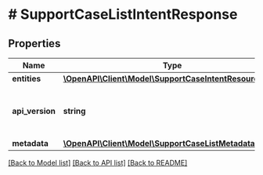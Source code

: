 # # SupportCaseListIntentResponse

## Properties

Name | Type | Description | Notes
------------ | ------------- | ------------- | -------------
**entities** | [**\OpenAPI\Client\Model\SupportCaseIntentResource[]**](SupportCaseIntentResource.md) |  | [optional]
**api_version** | **string** | API Version of the Nutanix v3 API framework. | [default to '3.1.0']
**metadata** | [**\OpenAPI\Client\Model\SupportCaseListMetadataOutput**](SupportCaseListMetadataOutput.md) |  |

[[Back to Model list]](../../README.md#models) [[Back to API list]](../../README.md#endpoints) [[Back to README]](../../README.md)
